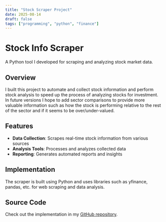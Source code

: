```yaml
---
title: "Stock Scraper Project"  
date: 2025-08-14
draft: false
tags: ["programming", "python", "finance"]
---
```


# Stock Info Scraper

A Python tool I developed for scraping and analyzing stock market data.

## Overview

I built this project to automate and collect stock information and perform stock analysis to speed up the process of analyzing
stocks for investment. In future versions I hope to add sector comparisons to provide more valuable information such as
how the stock is performing relative to the rest of the sector and if it seems to be over/under-valued.

## Features

- **Data Collection**: Scrapes real-time stock information from various sources
- **Analysis Tools**: Processes and analyzes collected data
- **Reporting**: Generates automated reports and insights

## Implementation

The scraper is built using Python and uses libraries such as yfinance, pandas, etc. for web scraping and data analysis.

## Source Code

Check out the implementation in my [GitHub repository](https://github.com/oussoren/oussoren.github.io/tree/main/stock-scraper).
